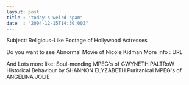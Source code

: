 ```yaml
---
layout: post
title : "today's weird spam"
date  : "2004-12-15T14:30:00Z"
---
```

Subject: Religious-Like Footage of Hollywood Actresses

Do you want to see Abnormal Movie of Nicole Kidman More info :   URL

And Lots more like: Soul-mending MPEG's of GWYNETH PALTRoW Historical Behaviour by SHANNON ELYZABETH Puritanical MPEG's of ANGELINA JOLIE

